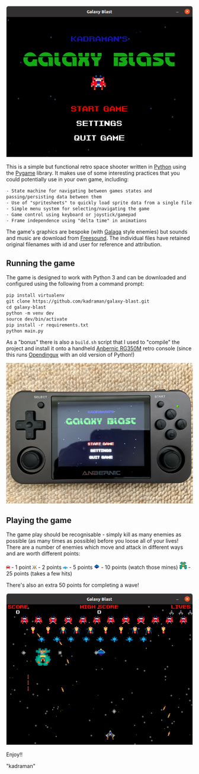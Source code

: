 
![kadramans Galaxy Blast](media/screenshot-1.png)

This is a simple but functional retro space shooter written in [Python](https://www.python.org/)
using the [Pygame](https://www.pygame.org/) library. It makes use of some interesting practices 
that you could potentially use in your own game, including:

    - State machine for navigating between games states and passing/persisting data between them
    - Use of "spritesheets" to quickly load sprite data from a single file
    - Simple menu system for selecting/navigating the game
    - Game control using keyboard or joystick/gamepad
    - Frame independence using "delta time" in animations

The game's graphics are bespoke (with [Galaga](https://en.wikipedia.org/wiki/Galaga) style enemies) but 
sounds and music are download from [Freesound](https://freesound.org/).
The individual files have retained original filenames with id and user for reference and attribution.

## Running the game

The game is designed to work with Python 3 and can be downloaded and configured using the following from 
a command prompt:

```aidl
pip install virtualenv
git clone https://github.com/kadraman/galaxy-blast.git
cd galaxy-blast
python -m venv dev
source dev/bin/activate
pip install -r requirements.txt
python main.py
```

As a "bonus" there is also a `build.sh` script that I used to "compile" the project and
install it onto a handheld [Anbernic RG350M](https://anbernic.com/products/rg351m-anbernic-retro-game-rg350m-video-games-game-console-ps1-game-64bit-opendingux-3-5-inch-2500-games-rg351-emulator)
retro console (since this runs [Opendingux](https://opendingux.net/) with an old version of Python!)

![Running on Anbernic RG350M](media/retro-console.png)

## Playing the game

The game play should be recognisable - simply kill as many enemies as possible (as many times as 
possible) before you loose all of your lives! There are a number of enemies which move and attack in
different ways and are worth different points:

![Minion 1](assets/images/enemy_1_ship-1.png?raw=true) - 1 point 
![Minion 2](assets/images/enemy_2_ship-1.png?raw=true) - 2 points
![Minion 3](assets/images/enemy_3_ship-1.png?raw=true) - 5 points
![Master Enemy](assets/images/master_enemy_1_ship-1.png?raw=true) - 10 points (watch those mines)
![Boss Enemy](assets/images/boss_enemy_ship-1.png?raw=true) - 25 points (takes a few hits)

There's also an extra 50 points for completing a wave!

![Game Play](media/screenshot-2.png)

Enjoy!!

"kadraman"
